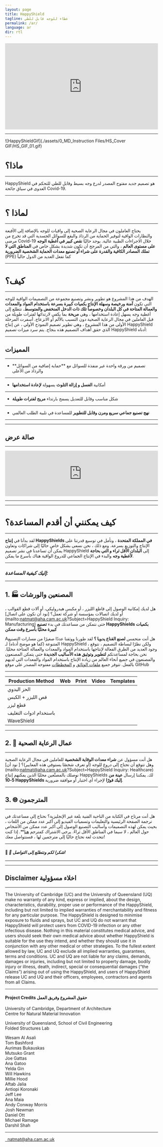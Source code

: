 ```yaml
---
layout: page
title: HappyShield
tagline: غطاء للوجه قابل للطي 
permalink: /ar/
language: ar
dir: rtl
---
```


<style>.embed-container { position: relative; padding-bottom: 56.25%; height: 0; overflow: hidden; max-width: 100%; } .embed-container iframe, .embed-container object, .embed-container embed { position: absolute; top: 0; left: 0; width: 100%; height: 100%; }</style><div class='embed-container'><iframe src='https://www.youtube.com/embed//NzHtaLhImxM' frameborder='0' allowfullscreen></iframe></div>

---

![HappyShieldGif](./assets/0_MD_Instruction Files/HS_Cover GIF/HS_GIF_01.gif)


# ماذا؟ 

---

 HappyShield هو تصميم جديد مفتوح المصدر لدرع وجه بسيط وقابل للطي للتحكم في العدوى في سياق جائحة Covid-19.

---

# لماذا ؟

---

يحتاج العاملون في مجال الرعاية الصحية إلى واقيات للوجه بالإضافة إلى الأقنعة والنظارات الواقية لتوفير الحماية من الرذاذ والبقع للسوائل الجسدية  التي قد تخرج من مرضى Covid-19 خلال الاجراءات الطبية عالية. يوجد حاليًا **نقص كبير في أغطية الوجه على مستوى العالم** ، والتي من المرجح أن تكون شديدة بشكل خاص في **المناطق التي لا تملك المصادر الكافية والقدرة على شراء أو تصنيع معدات الحماية الشخصية الضرورية** (PPE) كما تفعل العديد من الدول حالياً

---

# كيف؟

---

الهدف من هذا المشروع هو تطوير ونشر وتصنيع مجموعة من التصميمات الواقية للوجه التي تكون **آمنة ورخيصة وسهلة الإنتاج بكميات كبيرة بسرعة باستخدام المواد والمعدات والعمالة المتاحة في كل البلدان وخصوصاً تلك ذات الدخل  المنخفض والمتوسط.** نتطلع إلى أغطية وجه يسهل إعادة استخدامها ، وهي **مريحة** بما يكفي لارتدائها لفترات طويلة من قبل العاملين في مجال الرعاية الصحية دون التسبب بالألم أو الانزعاج. أسفرت المرحلة الأولى من هذا المشروع ، وهي تطوير تصميم النموذج الأولي ، عن إنتاج HappyShield الذي حقق أهداف التصميم هذه بنجاح. يتم سرد ميزات تصميم HappyShield أدناه:

---

## المميزات

---

* **تصميم من ورقة واحدة غير منفذة للسوائل مع **حماية إضافية من السوائل والرذاذ من الأعلى

---

* أمكانية **الغسل و إزالة التلوث** بسهولة **لإعادة استخدامها**

---

* شكل مناسب وقابل للتعديل يسمح بارتداء **مريح لفترات طويلة**  

---

* **نهج تصنيع جماعي سريع ومرن وقابل للتطوير** للمساعدة في تلبية الطلب العالمي  

---
---

## صالة عرض

---

<script src="https://snapwidget.com/js/snapwidget.js"></script>
<iframe src="https://snapwidget.com/embed/810063" class="snapwidget-widget" allowtransparency="true" frameborder="0" scrolling="no" style="border:none; overflow:hidden;  width:100%; "></iframe>

---
---

# كيف يمكنني أن أقدم المساعدة؟ 

---

لقد بدأنا في **إنتاج HappyShields في المملكة المتحدة** ، ونأمل في توسيع قدرتنا على الإنتاج والتوزيع بسرعة. ومع ذلك ، نحن نسعى بشكل خاص حاليًا إلى شراكات وتعاون يمكن أن تساعدنا في نشر تصميم HappyShield إلى **البلدان الأقل ثراء و التي بحاجة لأغطية وجه**  والبدء في الإنتاج الجماعي للدروع الواقية هناك بأسرع ما يمكن.

---

### _إليك كيفية المساعدة:_

---

## 1. 🏭 المصنعين والورشات

هل لديك إمكانية الوصول إلى قاطع الليزر ، أو مكبس هيدروليكي، أو آلات قطع القوالب ، أو لديك اتصالات بمؤسسة أو شركة تعمل؟ [نود أن نكون على اتصال](mailto:natmat@aha.cam.ac.uk?Subject=HappyShield Inquiry: Manufacturing) حتى نتمكن من مساعدتك في بدء **تصنيع HappyShields بكميات كبيرة محليًا بأسرع وقت ممكن**

Aهل أنت متحمس **لصنع القناع يدويا ؟** لقد طورنا ووثقنا عددًا صغيرًا من مسارات التصنيع المتنوعة (كما هو موضح أدناه) لـ HappyShield ، ولكن نظرًا لبساطة التصميم ، نتوقع وجود العديد من الطرق الفعالة لإنتاجها باستخدام المواد والمعدات والعمالة المتاحة محليًا. نحن بحاجة لمساعدتكم **لتطوير وتوثيق هذه الأساليب الجديدة** حتى يتمكن المصنعون والمصنعون في جميع أنحاء العالم من زيادة الإنتاج باستخدام المواد والمعدات التي لديهم بالفعل. تتوفر جميع  [ملفات الوثائق](https://github.com/HappyShield/happyshield.github.io) و [المخططات](https://github.com/HappyShield/HappyShield)  مفتوحة المصدر على موقع GitHub

---

| Production Method                     | Web                                                                                                                    | Print | Video | Templates |
|---------------------------------------|------------------------------------------------------------------------------------------------------------------------|-------|-------|-----------|
| الحز اليدوي                         | [<i class="em em-iphone" aria-role="presentation" aria-label="MOBILE PHONE"></i>](../hand-creasing/{{page.language}}/)       |  [<i class="em em-page_facing_up" aria-role="presentation" aria-label="PAGE FACING UP"></i>](./Instructions/HandCreasing/Assets/Output/InstructionsPDF/Instructions.pdf)  |    [<i class="em em-video_camera" aria-role="presentation" aria-label="VIDEO CAMERA"></i>](https://youtu.be/8RvlrtrebBE) |       [<i class="em em-triangular_ruler" aria-role="presentation" aria-label="TRIANGULAR RULER"></i>](https://github.com/HappyShield/HappyShield/tree/master/Templates/HandCreasing)    |
| قص الليزر + الكبس         | [<i class="em em-iphone" aria-role="presentation" aria-label="MOBILE PHONE"></i>](../pressure-creasing/{{page.language}}/)   | [<i class="em em-page_facing_up" aria-role="presentation" aria-label="PAGE FACING UP"></i>](./Instructions/LaserCutAndPressureCreasing/Assets/Output/InstructionsPDF/Instructions.pdf) |   [<i class="em em-video_camera" aria-role="presentation" aria-label="VIDEO CAMERA"></i>](https://youtu.be/IPKiPi-Tne8)    |         [<i class="em em-triangular_ruler" aria-role="presentation" aria-label="TRIANGULAR RULER"></i>](https://github.com/HappyShield/HappyShield/tree/master/Templates/LaserCutAndPressureCreasing)  |
| قطع ليزر                             | [<i class="em em-iphone" aria-role="presentation" aria-label="MOBILE PHONE"></i>](../laser-cut/{{page.language}}/)           |  [<i class="em em-page_facing_up" aria-role="presentation" aria-label="PAGE FACING UP"></i>](./Instructions/LaserCut/Assets/Output/InstructionsPDF/Instructions.pdf) |       |        [<i class="em em-triangular_ruler" aria-role="presentation" aria-label="TRIANGULAR RULER"></i>](https://github.com/HappyShield/HappyShield/tree/master/Templates/LaserCut)   |
| باستخدام ادوات التغليف                             |                                                                                                                        |       |   [<i class="em em-video_camera" aria-role="presentation" aria-label="VIDEO CAMERA"></i>](https://youtu.be/yBTCImOzLss)    |           |
| WaveShield                            | [<i class="em em-iphone" aria-role="presentation" aria-label="MOBILE PHONE"></i>](../wave-shield/{{page.language}}/)     |   [<i class="em em-page_facing_up" aria-role="presentation" aria-label="PAGE FACING UP"></i>](./Instructions/WaveShield/Assets/Output/InstructionsPDF/Instructions.pdf)    |   [<i class="em em-video_camera" aria-role="presentation" aria-label="VIDEO CAMERA"></i>](https://youtu.be/9PSss8W73v0)    |         [<i class="em em-triangular_ruler" aria-role="presentation" aria-label="TRIANGULAR RULER"></i>](https://github.com/HappyShield/HappyShield/tree/master/Templates/Waveshield)  |

---

## 2. 🏥 عمال الرعاية الصحية

---

هل أنت مسؤول عن **شراء معدات الوقاية الشخصية** للعاملين في مجال الرعاية الصحية وهل تتوقع أن تحتاج إلى دروع للوجه (أو تعرف شخصًا يستوفي هذه المعايير)؟ [ نود أن](mailto:natmat@aha.cam.ac.uk?Subject=HappyShield Inquiry: Healthcare) نوصلك بالمصنِّعين محليًا الذين يمكنهم إنتاج HappyShields لك. يمكننا إرسال **عينة من 5-10 HappyShields إليك فورًا** لإجراء أي اختبار أو موافقة ضرورية.

---

## 3. 🌐 المترجمون

---

هل أنت مرتاح في الكتابة من الناحية الفنية بلغة غير الإنجليزية؟ نحتاج إلى مساعدتك في ترجمة الصفحة الرئيسية والتعليمات وتسميات الفيديو إلى أكبر عدد ممكن من اللغات ، بحيث يمكن لهذه التصميمات وأساليب التصنيع الوصول إلى أكبر عدد ممكن من الأشخاص حول العالم ، لا سيما في المناطق الأقل ثراءً. يرجى الاشتراك كمترجم  [هنا](https://forms.gle/9vHc2FbVvhA7nnZM7)**.  إذا كنت تتحدث لغة نحتاج حاليًا إلى مترجمين لها ، فسنتواصل معك! 

---

#### 🙏 **_🙏 شكرا لكم ونتطلع إلى التواصل!_**

---
---

## Disclaimer اخلاء مسؤولية

---

The University of Cambridge (UC) and the University of Queensland (UQ) make no warranty of any kind, express or implied, about the design, characteristics, durability, proper use or performance of the HappyShield, including but not limited to implied warranties of merchantability and fitness for any particular purpose. The HappyShield is designed to minimise exposure to fluids and sprays, but UC and UQ do not warrant that HappyShield will protect users from COVID-19 infection or any other infectious disease. Nothing in this material constitutes medical advice, and users should seek their own medical advice about whether HappyShield is suitable for the use they intend, and whether they should use it in conjunction with any other medical or other strategies. To the fullest extent allowed by law, UC and UQ exclude all implied warranties, guarantees, terms and conditions. UC and UQ are not liable for any claims, demands, damages or injuries, including but not limited to property damage, bodily injury or illness, death, indirect, special or consequential damages (“the Claims”) arising out of using the HappyShield, and users of HappyShield release UC and UQ and their officers, employees, contractors and agents from all Claims.

--- 

#### Project Credits حقوق المشروع وفريق العمل

University of Cambridge, Department of Architecture  
Centre for Natural Material Innovation


University of Queensland, School of Civil Engineering  
Folded Structures Lab  

Wesam Al Asali  
Tom Bashford  
Aurimas Bukauskas  
Mutsuko Grant  
Joe Gattas  
Ana Gatoo  
Yelda Gin  
Will Hawkins  
Millie Hood  
Aftab Jalia  
Antiopi Koronaki  
Jeff Lee  
Ana Maia  
Andy Conway Morris  
Josh Newman  
Daniel Ott  
Michael Ramage  
Darshil Shah  

---

<script src="https://kit.fontawesome.com/688367e949.js" crossorigin="anonymous"></script>
<div class="socialMediaIconsFooter">
        <a href = "https://twitter.com/happy_PPE">
            <i class="fab fa-twitter" style="font-size:24px; color:black; display: inline-block;"></i> 
        </a>
        <a href ="https://www.instagram.com/happyppe/">
            <i class="fab fa-instagram" style="font-size:24px; color:black; display: inline-block;"></i>
        </a>  
        <a href="mailto:natmat@aha.cam.ac.uk?Subject=HappyShield Inquiry">  natmat@aha.cam.ac.uk</a>
</div>
